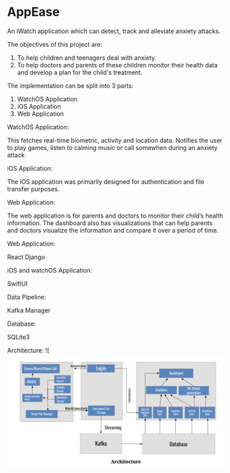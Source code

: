# AppEase
An iWatch application which can detect, track and alleviate anxiety attacks.

The objectives of this project are:
1. To help children and teenagers deal with anxiety.
2. To help doctors and parents of these children monitor their health data and develop a plan for the child's treatment.

The implementation can be split into 3 parts:

1. WatchOS Application
2. iOS Application
3. Web Application

WatchOS Application:

This fetches real-time biometric, activity and location data. Notifies the user to play games, listen to calming music or call somewhen during an anxiety attack

iOS Application:

The iOS application was primarily designed for authentication and file transfer purposes.

Web Application:

The web application is for parents and doctors to monitor their child’s health information. The dashboard also has visualizations that can help parents and doctors visualize the information and compare it over a period of time. 

Web Application:

React
Django

iOS and watchOS Application:

SwiftUI

Data Pipeline:

Kafka Manager

Database:

SQLite3

Architecture:
![![Screenshot](artchitecutre_appease.png)
